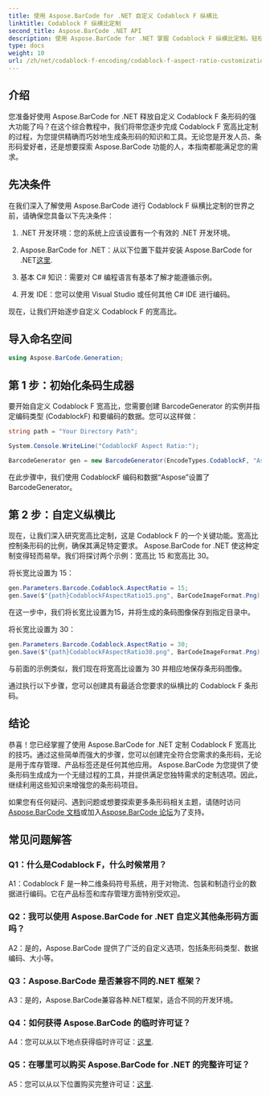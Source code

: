```yaml
---
title: 使用 Aspose.BarCode for .NET 自定义 Codablock F 纵横比
linktitle: Codablock F 纵横比定制
second_title: Aspose.BarCode .NET API
description: 使用 Aspose.BarCode for .NET 掌握 Codablock F 纵横比定制。轻松创建适合您需求的精确条形码。
type: docs
weight: 10
url: /zh/net/codablock-f-encoding/codablock-f-aspect-ratio-customization/
---
```

## 介绍

您准备好使用 Aspose.BarCode for .NET 释放自定义 Codablock F 条形码的强大功能了吗？在这个综合教程中，我们将带您逐步完成 Codablock F 宽高比定制的过程，为您提供精确而巧妙地生成条形码的知识和工具。无论您是开发人员、条形码爱好者，还是想要探索 Aspose.BarCode 功能的人，本指南都能满足您的需求。

## 先决条件

在我们深入了解使用 Aspose.BarCode 进行 Codablock F 纵横比定制的世界之前，请确保您具备以下先决条件：

1. .NET 开发环境：您的系统上应该设置有一个有效的 .NET 开发环境。

2.  Aspose.BarCode for .NET：从以下位置下载并安装 Aspose.BarCode for .NET[这里](https://releases.aspose.com/barcode/net/).

3. 基本 C# 知识：需要对 C# 编程语言有基本了解才能遵循示例。

4. 开发 IDE：您可以使用 Visual Studio 或任何其他 C# IDE 进行编码。

现在，让我们开始逐步自定义 Codablock F 的宽高比。

## 导入命名空间

```csharp
using Aspose.BarCode.Generation;
```

## 第 1 步：初始化条码生成器

要开始自定义 Codablock F 宽高比，您需要创建 BarcodeGenerator 的实例并指定编码类型 (CodablockF) 和要编码的数据。您可以这样做：

```csharp
string path = "Your Directory Path";

System.Console.WriteLine("CodablockF Aspect Ratio:");

BarcodeGenerator gen = new BarcodeGenerator(EncodeTypes.CodablockF, "Aspose");
```

在此步骤中，我们使用 CodablockF 编码和数据“Aspose”设置了 BarcodeGenerator。

## 第 2 步：自定义纵横比

现在，让我们深入研究宽高比定制，这是 Codablock F 的一个关键功能。宽高比控制条形码的比例，确保其满足特定要求。 Aspose.BarCode for .NET 使这种定制变得轻而易举。我们将探讨两个示例：宽高比 15 和宽高比 30。

将长宽比设置为 15：

```csharp
gen.Parameters.Barcode.Codablock.AspectRatio = 15;
gen.Save($"{path}CodablockFAspectRatio15.png", BarCodeImageFormat.Png);
```

在这一步中，我们将长宽比设置为15，并将生成的条码图像保存到指定目录中。

将长宽比设置为 30：

```csharp
gen.Parameters.Barcode.Codablock.AspectRatio = 30;
gen.Save($"{path}CodablockFAspectRatio30.png", BarCodeImageFormat.Png);
```

与前面的示例类似，我们现在将宽高比设置为 30 并相应地保存条形码图像。

通过执行以下步骤，您可以创建具有最适合您要求的纵横比的 Codablock F 条形码。

## 结论

恭喜！您已经掌握了使用 Aspose.BarCode for .NET 定制 Codablock F 宽高比的技巧。通过这些简单而强大的步骤，您可以创建完全符合您需求的条形码，无论是用于库存管理、产品标签还是任何其他应用。 Aspose.BarCode 为您提供了使条形码生成成为一个无缝过程的工具，并提供满足您独特需求的定制选项。因此，继续利用这些知识来增强您的条形码项目。

如果您有任何疑问、遇到问题或想要探索更多条形码相关主题，请随时访问[Aspose.BarCode 文档](https://reference.aspose.com/barcode/net/)或加入[Aspose.BarCode 论坛](https://forum.aspose.com/c/barcode/13)为了支持。

## 常见问题解答

### Q1：什么是Codablock F，什么时候常用？

A1：Codablock F 是一种二维条码符号系统，用于对物流、包装和制造行业的数据进行编码。它在产品标签和库存管理方面特别受欢迎。

### Q2：我可以使用 Aspose.BarCode for .NET 自定义其他条形码方面吗？

A2：是的，Aspose.BarCode 提供了广泛的自定义选项，包括条形码类型、数据编码、大小等。

### Q3：Aspose.BarCode 是否兼容不同的.NET 框架？

A3：是的，Aspose.BarCode兼容各种.NET框架，适合不同的开发环境。

### Q4：如何获得 Aspose.BarCode 的临时许可证？

 A4：您可以从以下地点获得临时许可证：[这里](https://purchase.aspose.com/temporary-license/).

### Q5：在哪里可以购买 Aspose.BarCode for .NET 的完整许可证？

 A5：您可以从以下位置购买完整许可证：[这里](https://purchase.aspose.com/buy).